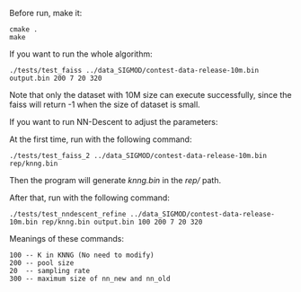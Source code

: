 Before run, make it:

    cmake .
    make

If you want to run the whole algorithm:

    ./tests/test_faiss ../data_SIGMOD/contest-data-release-10m.bin output.bin 200 7 20 320

Note that only the dataset with 10M size can execute successfully, since the faiss will return -1 when the size of dataset is small.

If you want to run NN-Descent to adjust the parameters:

At the first time, run with the following command:

    ./tests/test_faiss_2 ../data_SIGMOD/contest-data-release-10m.bin rep/knng.bin

Then the program will generate *knng.bin* in the *rep/* path.

After that, run with the following command:

    ./tests/test_nndescent_refine ../data_SIGMOD/contest-data-release-10m.bin rep/knng.bin output.bin 100 200 7 20 320

Meanings of these commands:

    100 -- K in KNNG (No need to modify)
    200 -- pool size
    20  -- sampling rate
    300 -- maximum size of nn_new and nn_old